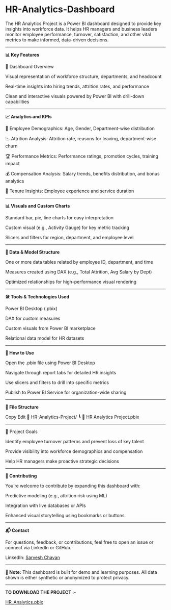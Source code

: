 # HR-Analytics-Dashboard
The HR Analytics Project is a Power BI dashboard designed to provide key insights into workforce data. It helps HR managers and business leaders monitor employee performance, turnover, satisfaction, and other vital metrics to make informed, data-driven decisions.

---

**📊 Key Features**

📌 Dashboard Overview

Visual representation of workforce structure, departments, and headcount

Real-time insights into hiring trends, attrition rates, and performance

Clean and interactive visuals powered by Power BI with drill-down capabilities

---

**📈 Analytics and KPIs**

👤 Employee Demographics: Age, Gender, Department-wise distribution

📉 Attrition Analysis: Attrition rate, reasons for leaving, department-wise churn

🏆 Performance Metrics: Performance ratings, promotion cycles, training impact

💰 Compensation Analysis: Salary trends, benefits distribution, and bonus analytics

📅 Tenure Insights: Employee experience and service duration

---

**📊 Visuals and Custom Charts**

Standard bar, pie, line charts for easy interpretation

Custom visual (e.g., Activity Gauge) for key metric tracking

Slicers and filters for region, department, and employee level

---

**🧩 Data & Model Structure**

One or more data tables related by employee ID, department, and time

Measures created using DAX (e.g., Total Attrition, Avg Salary by Dept)

Optimized relationships for high-performance visual rendering

---

**🛠️ Tools & Technologies Used**

Power BI Desktop (.pbix)

DAX for custom measures

Custom visuals from Power BI marketplace

Relational data model for HR datasets

---

**🚀 How to Use**

Open the .pbix file using Power BI Desktop

Navigate through report tabs for detailed HR insights

Use slicers and filters to drill into specific metrics

Publish to Power BI Service for organization-wide sharing

---

**📁 File Structure**

Copy
Edit
📁 HR-Analytics-Project/
 ┗ 📄 HR Analytics Project.pbix

---

📌 Project Goals

Identify employee turnover patterns and prevent loss of key talent

Provide visibility into workforce demographics and compensation

Help HR managers make proactive strategic decisions

---

**🤝 Contributing**

You’re welcome to contribute by expanding this dashboard with:

Predictive modeling (e.g., attrition risk using ML)

Integration with live databases or APIs

Enhanced visual storytelling using bookmarks or buttons

---

**📬 Contact**

For questions, feedback, or contributions, feel free to open an issue or connect via LinkedIn or GitHub.

LinkedIn: [Sarvesh Chavan](https://linkedin.com/in/sarvesh-chavan)

---

**📝 Note:** This dashboard is built for demo and learning purposes. All data shown is either synthetic or anonymized to protect privacy.

---

**TO DOWNLOAD THE PROJECT :-**

[HR_Analytics.pbix](https://drive.google.com/file/d/10OmM2VrQwflnj35imznwzqNYIHx862Ou/view?usp=sharing)
